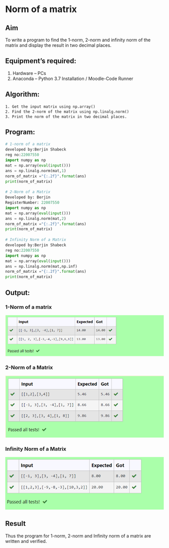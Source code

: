 # Norm of a matrix
## Aim
To write a program to find the 1-norm, 2-norm and infinity norm of the matrix and display the result in two decimal places.
## Equipment’s required:
1.	Hardware – PCs
2.	Anaconda – Python 3.7 Installation / Moodle-Code Runner
## Algorithm:
	1. Get the input matrix using np.array()   
    2. Find the 2-norm of the matrix using np.linalg.norm()
	3. Print the norm of the matrix in two decimal places.
## Program:
```Python
# 1-norm of a matrix
developed by:Berjin Shabeck
reg no:22007550
import numpy as np
mat = np.array(eval(input()))
ans = np.linalg.norm(mat,1)
norm_of_matrix ="{:.2f}".format(ans)
print(norm_of_matrix)

# 2-Norm of a Matrix
Developed by: Berjin
RegisterNumber: 22007550
import numpy as np
mat = np.array(eval(input()))
ans = np.linalg.norm(mat,2)
norm_of_matrix ="{:.2f}".format(ans)
print(norm_of_matrix)

# Infinity Norm of a Matrix
developed by:Berjin Shabeck
reg no:22007550
import numpy as np
mat = np.array(eval(input()))
ans = np.linalg.norm(mat,np.inf)
norm_of_matrix ="{:.2f}".format(ans)
print(norm_of_matrix)

```
## Output:
### 1-Norm of a matrix
![output](./norm.png)

### 2-Norm of a Matrix
![output](./norm2.png)

### Infinity Norm of a Matrix
![output](./norm3.png)

## Result
Thus the program for 1-norm, 2-norm and Infinity norm of a matrix are written and verified.